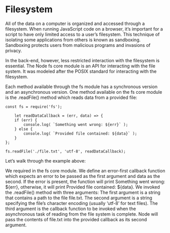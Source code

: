 # Filesystem

All of the data on a computer is organized and accessed through a filesystem. When running JavaScript code on a browser, it’s important for a script to have only limited access to a user’s filesystem. This technique of isolating some applications from others is known as sandboxing. Sandboxing protects users from malicious programs and invasions of privacy.

In the back-end, however, less restricted interaction with the filesystem is essential. The Node fs core module is an API for interacting with the file system. It was modeled after the POSIX standard for interacting with the filesystem.

Each method available through the fs module has a synchronous version and an asynchronous version. One method available on the fs core module is the .readFile() method which reads data from a provided file:

    const fs = require('fs');

        let readDataCallback = (err, data) => {
        if (err) {
            console.log( `Something went wrong: ${err}` );
        } else {
            console.log( `Provided file contained: ${data}` );
        }
    };

    fs.readFile('./file.txt', 'utf-8', readDataCallback);

Let’s walk through the example above:

We required in the fs core module.
We define an error-first callback function which expects an error to be passed as the first argument and data as the second. If the error is present, the function will print Something went wrong: ${err}, otherwise, it will print Provided file contained: ${data}.
We invoked the .readFile() method with three arguments:
The first argument is a string that contains a path to the file file.txt.
The second argument is a string specifying the file’s character encoding (usually ‘utf-8’ for text files).
The third argument is the callback function to be invoked when the asynchronous task of reading from the file system is complete. Node will pass the contents of file.txt into the provided callback as its second argument.
